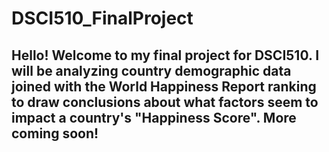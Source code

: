 # DSCI510_FinalProject

## Hello! Welcome to my final project for DSCI510. I will be analyzing country demographic data joined with the World Happiness Report ranking to draw conclusions about what factors seem to impact a country's "Happiness Score". More coming soon!
